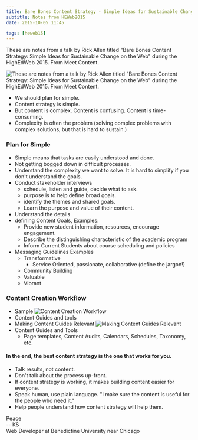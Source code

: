 ```yaml
---
title: Bare Bones Content Strategy - Simple Ideas for Sustainable Change on the Web
subtitle: Notes from HEWeb2015
date: 2015-10-05 11:45

tags: [heweb15]
---
```


These are notes from a talk by Rick Allen titled "Bare Bones Content Strategy: Simple Ideas for Sustainable Change on the Web" during the HighEdWeb 2015. From Meet Content. 

![These are notes from a talk by Rick Allen titled "Bare Bones Content Strategy: Simple Ideas for Sustainable Change on the Web" during the HighEdWeb 2015. From Meet Content.](https://s3-us-west-2.amazonaws.com/assets.kshermphoto.com/images/2015/heweb2015-bbcontentstrategy.JPG)

* We should plan for simple.
* Content strategy is simple. 
* But content is complex. Content is confusing. Content is time-consuming.
* Complexity is often the problem (solving complex problems with complex solutions, but that is hard to sustain.)

### Plan for Simple
* Simple means that tasks are easily understood and done. 
* Not getting bogged down in difficult processes. 
* Understand the complexity we want to solve. It is hard to simplify if you don't understand the goals.
* Conduct stakeholder interviews
	* schedule, listen and guide, decide what to ask. 
	* purpose is to help define broad goals. 
	* identify the themes and shared goals.
	* Learn the purpose and value of their content.
* Understand the details
* defining Content Goals, Examples:
	* Provide new student information, resources, encourage engagement. 
	* Describe the distinguishing characteristic of the academic program
	* Inform Current Students about course scheduling and policies
* Messaging Guidelines Examples
	* Transformative
		* Service Oriented, passionate, collaborative (define the jargon!)
	* Community Building
	* Valuable
	* Vibrant

### Content Creation Workflow
* Sample
![Content Creation Workflow](https://s3-us-west-2.amazonaws.com/assets.kshermphoto.com/images/2015/heweb2015-bbcontentstrategy_2.JPG)
* Content Guides and tools
* Making Content Guides Relevant
![Making Content Guides Relevant](https://s3-us-west-2.amazonaws.com/assets.kshermphoto.com/images/2015/heweb2015-bbcontentstrategy_3.JPG)
* Content Guides and Tools
	* Page templates, Content Audits, Calendars, Schedules, Taxonomy, etc.

#### In the end, the best content strategy is the one that works for you.

* Talk results, not content. 
* Don't talk about the process up-front.
* If content strategy is working, it makes building content easier for everyone. 
* Speak human, use plain language. "I make sure the content is useful for the people who need it."
* Help people understand how content strategy will help them. 


Peace<br>-- KS<br>Web Developer at Benedictine University near Chicago
